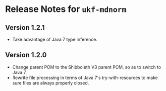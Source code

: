 # Release Notes for `ukf-mdnorm`

## Version 1.2.1 ##

* Take advantage of Java 7 type inference.

## Version 1.2.0

* Change parent POM to the Shibboleth V3 parent POM, so as to switch to Java 7.
* Rewrite file processing in terms of Java 7's try-with-resources to make sure files are always properly closed.
